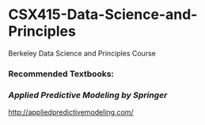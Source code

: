 # CSX415-Data-Science-and-Principles
Berkeley Data Science and Principles Course

### Recommended Textbooks:
### *Applied Predictive Modeling by Springer*
http://appliedpredictivemodeling.com/

